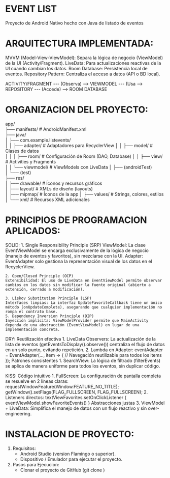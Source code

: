 # EVENT LIST
Proyecto de Android Nativo hecho con Java de listado de eventos

# ARQUITECTURA IMPLEMENTADA:
  MVVM (Model-View-ViewModel): Separa la lógica de negocio (ViewModel) de la UI (Activity/Fragment).
  LiveData: Para actualizaciones reactivas de la UI cuando cambian los datos.
  Room Database: Persistencia local de eventos.
  Repository Pattern: Centraliza el acceso a datos (API o BD local).

  ACTIVITY/FRAGMENT --- (Observa) --> VIEWMODEL --- (Usa --> REPOSITORY --- (Accede) --> ROOM DATABASE

# ORGANIZACION DEL PROYECTO:
  app/  
  ├── manifests/              # AndroidManifest.xml  
  ├── java/  
  │   ├── com.example.listevents/  
  │   │   ├── adapter/        # Adaptadores para RecyclerView
  │   │   ├── model/          # Clases de datos  
  │   │   │   ├── room/       # Configuración de Room (DAO, Database)
  │   │   ├── view/           # Activities y Fragments  
  │   │   └── viewmodel/      # ViewModels con LiveData
  │   ├── (androidTest)       
  │   └── (test)               
  ├── res/  
  │   ├── drawable/           # Íconos y recursos gráficos  
  │   ├── layout/             # XMLs de diseño (layouts)  
  │   ├── mipmap/             # Íconos de la app 
  │   ├── values/             # Strings, colores, estilos
  │   └── xml/                # Recursos XML adicionales

# PRINCIPIOS DE PROGRAMACION APLICADOS:
  SOLID:
    1. Single Responsibility Principle (SRP)
    ViewModel: La clase EventViewModel se encarga exclusivamente de la lógica de negocio (manejo de eventos y favoritos), sin mezclarse con la UI.
    Adapter: EventAdapter solo gestiona la representación visual de los datos en el RecyclerView.
    
    2. Open/Closed Principle (OCP)
    Extensibilidad: El uso de LiveData en EventViewModel permite observar cambios en los datos sin modificar la fuente original (abierto a extensión, cerrado a modificación).
    
    3. Liskov Substitution Principle (LSP)
    Interfaces limpias: La interfaz UpdateFavoriteCallback tiene un único método (onUpdateComplete), asegurando que cualquier implementación no rompa el contrato base.
    5. Dependency Inversion Principle (DIP)
    Inyección implícita: ViewModelProvider permite que MainActivity dependa de una abstracción (EventViewModel) en lugar de una implementación concreta.
  
  DRY:
  Reutilización efectiva
    1. LiveData Observers: La actualización de la lista de eventos (getEventsToDisplay().observe()) centraliza el flujo de datos en un solo punto, evitando repetición.
    2. Lambda en Adapter:
    eventAdapter = EventAdapter(..., item -> { 
      // Navegación reutilizable para todos los items 
    });
  Patrones consistentes
    1. SearchView: La lógica de filtrado (filterEvents) se aplica de manera uniforme para todos los eventos, sin duplicar código.

  KISS:
    Código intuitivo
      1. FullScreen: La configuración de pantalla completa se resuelve en 2 líneas claras:
      requestWindowFeature(Window.FEATURE_NO_TITLE);
      getWindow().setFlags(FLAG_FULLSCREEN, FLAG_FULLSCREEN);
      2. Listeners directos:
      textViewFavorites.setOnClickListener { eventViewModel.showFavoriteEvents() }
      Abstracciones justas
      3. ViewModel + LiveData: Simplifica el manejo de datos con un flujo reactivo y sin over-engineering.
      
# INSTALACION DE PROYECTO:
  1. Requisitos:
     - Android Studio (version Flamingo o superior).
     - Dispositivo / Emulador para ejecutar el proyecto.
  2. Pasos para Ejecucion:
     - Clonar el proyecto de GitHub (git clone )
     
